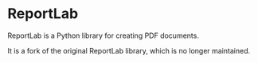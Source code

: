 # ReportLab

ReportLab is a Python library for creating PDF documents. 

It is a fork of the original ReportLab library, which is no longer maintained.